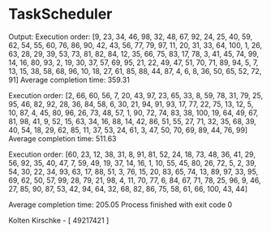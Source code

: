 # TaskScheduler

Output: Execution order: [9, 23, 34, 46, 98, 32, 48, 67, 92, 24, 25, 40, 59, 62, 54, 55, 60, 76, 86, 90, 42, 43, 56, 77, 79, 97, 11, 20, 31, 33, 64, 100, 1, 26, 63, 28, 29, 39, 53, 73, 81, 82, 84, 12, 35, 66, 75, 83, 17, 78, 3, 41, 45, 74, 99, 14, 16, 80, 93, 2, 19, 30, 37, 57, 69, 95, 21, 22, 49, 47, 51, 70, 71, 89, 94, 5, 7, 13, 15, 38, 58, 68, 96, 10, 18, 27, 61, 85, 88, 44, 87, 4, 6, 8, 36, 50, 65, 52, 72, 91]
Average completion time: 359.31

Execution order: [2, 66, 60, 56, 7, 20, 43, 97, 23, 65, 33, 8, 59, 78, 31, 79, 25, 95, 46, 82, 92, 28, 36, 84, 58, 6, 30, 21, 94, 91, 93, 17, 77, 22, 75, 13, 12, 5, 10, 87, 4, 45, 80, 96, 26, 73, 48, 57, 1, 90, 72, 74, 83, 38, 100, 19, 64, 49, 67, 81, 98, 41, 9, 52, 15, 63, 34, 16, 88, 14, 42, 86, 51, 55, 27, 71, 32, 35, 68, 39, 40, 54, 18, 29, 62, 85, 11, 37, 53, 24, 61, 3, 47, 50, 70, 69, 89, 44, 76, 99]
Average completion time: 511.63

Execution order: [60, 23, 12, 38, 31, 8, 91, 81, 52, 24, 18, 73, 48, 36, 41, 29, 56, 92, 35, 40, 47, 7, 59, 49, 19, 37, 14, 16, 1, 10, 55, 45, 80, 26, 72, 5, 2, 39, 54, 30, 22, 34, 93, 63, 17, 88, 51, 3, 76, 15, 20, 83, 65, 74, 13, 89, 97, 33, 95, 69, 62, 50, 57, 99, 28, 79, 21, 98, 4, 11, 70, 77, 6, 84, 67, 71, 78, 25, 96, 9, 46, 27, 85, 90, 87, 53, 42, 94, 64, 32, 68, 82, 86, 75, 58, 61, 66, 100, 43, 44]

Average completion time: 205.05
Process finished with exit code 0

Kolten Kirschke - [ 49217421 ]
